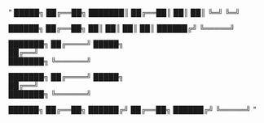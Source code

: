 " █████╗ 
██╔══██╗
███████║
██╔══██║
██║  ██║
╚═╝  ╚═╝
        
██████╗ 
██╔══██╗
██║  ██║
██║  ██║
██████╔╝
╚═════╝ 
        
███████╗
██╔════╝
█████╗  
██╔══╝  
███████╗
╚══════╝
        
███████╗
██╔════╝
█████╗  
██╔══╝  
███████╗
╚══════╝
        
██████╗ 
██╔══██╗
██████╔╝
██╔══██╗
██████╔╝
╚═════╝ 
        "
